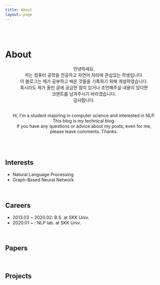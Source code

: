```yaml
---
title: About
layout: page
---
```

<br><br>

# About

<p align="center">안녕하세요.<br>
저는 컴퓨터 공학을 전공하고 자연어 처리에 관심있는 학생입니다.<br>
이 블로그는 제가 공부하고 배운 것들을 기록하기 위해 개설하였습니다.<br>
혹시라도 제가 올린 글에 궁금한 점이 있거나 조언해주실 내용이 있다면<br>
코멘트를 남겨주시기 바라겠습니다.<br>
감사합니다.
<br><br>
<p align="center">Hi, I'm a student majoring in computer science and interested in NLP.<br>
This blog is my technical blog.<br>
If you have any questions or advice about my posts, even for me,<br>
please leave comments. Thanks.</p>
<br><br>

<h2>Interests</h2>
<ul class="interest-list">
	<li>Natural Language Processing</li>
	<li>Graph-Based Neural Network</li>
</ul>
<br>
<h2>Careers</h2>
<ul class="careers">
	<li>2013.03 ~ 2020.02: B.S. at SKK Univ.</li>
	<li>2020.01 ~ : NLP lab. at SKK Univ.</li>
</ul>
<br>
<h2>Papers</h2>
<ul class="paper-list">
	
</ul>
<br>
<h2>Projects</h2>
<ul class="project-list">

</ul>
